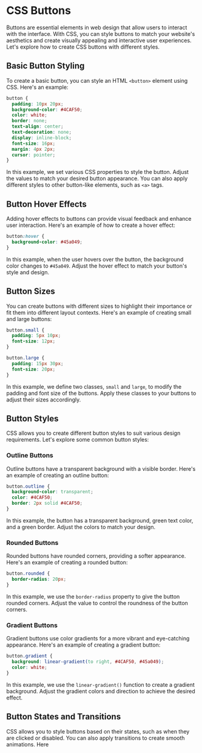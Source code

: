 
# CSS Buttons

Buttons are essential elements in web design that allow users to interact with the interface. With CSS, you can style buttons to match your website's aesthetics and create visually appealing and interactive user experiences. Let's explore how to create CSS buttons with different styles.

## Basic Button Styling

To create a basic button, you can style an HTML `<button>` element using CSS. Here's an example:

```css
button {
  padding: 10px 20px;
  background-color: #4CAF50;
  color: white;
  border: none;
  text-align: center;
  text-decoration: none;
  display: inline-block;
  font-size: 16px;
  margin: 4px 2px;
  cursor: pointer;
}
```

In this example, we set various CSS properties to style the button. Adjust the values to match your desired button appearance. You can also apply different styles to other button-like elements, such as `<a>` tags.

## Button Hover Effects

Adding hover effects to buttons can provide visual feedback and enhance user interaction. Here's an example of how to create a hover effect:

```css
button:hover {
  background-color: #45a049;
}
```

In this example, when the user hovers over the button, the background color changes to `#45a049`. Adjust the hover effect to match your button's style and design.

## Button Sizes

You can create buttons with different sizes to highlight their importance or fit them into different layout contexts. Here's an example of creating small and large buttons:

```css
button.small {
  padding: 5px 10px;
  font-size: 12px;
}

button.large {
  padding: 15px 30px;
  font-size: 20px;
}
```

In this example, we define two classes, `small` and `large`, to modify the padding and font size of the buttons. Apply these classes to your buttons to adjust their sizes accordingly.

## Button Styles

CSS allows you to create different button styles to suit various design requirements. Let's explore some common button styles:

### Outline Buttons

Outline buttons have a transparent background with a visible border. Here's an example of creating an outline button:

```css
button.outline {
  background-color: transparent;
  color: #4CAF50;
  border: 2px solid #4CAF50;
}
```

In this example, the button has a transparent background, green text color, and a green border. Adjust the colors to match your design.

### Rounded Buttons

Rounded buttons have rounded corners, providing a softer appearance. Here's an example of creating a rounded button:

```css
button.rounded {
  border-radius: 20px;
}
```

In this example, we use the `border-radius` property to give the button rounded corners. Adjust the value to control the roundness of the button corners.

### Gradient Buttons

Gradient buttons use color gradients for a more vibrant and eye-catching appearance. Here's an example of creating a gradient button:

```css
button.gradient {
  background: linear-gradient(to right, #4CAF50, #45a049);
  color: white;
}
```

In this example, we use the `linear-gradient()` function to create a gradient background. Adjust the gradient colors and direction to achieve the desired effect.

## Button States and Transitions

CSS allows you to style buttons based on their states, such as when they are clicked or disabled. You can also apply transitions to create smooth animations. Here

